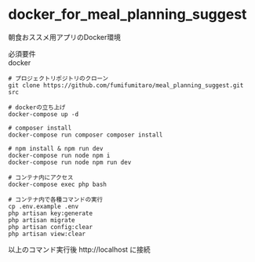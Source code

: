 # docker_for_meal_planning_suggest
朝食おススメ用アプリのDocker環境

必須要件 \
docker

~~~
# プロジェクトリポジトリのクローン
git clone https://github.com/fumifumitaro/meal_planning_suggest.git src

# dockerの立ち上げ
docker-compose up -d

# composer install
docker-compose run composer composer install

# npm install & npm run dev
docker-compose run node npm i
docker-compose run node npm run dev

# コンテナ内にアクセス
docker-compose exec php bash

# コンテナ内で各種コマンドの実行
cp .env.example .env
php artisan key:generate
php artisan migrate
php artisan config:clear
php artisan view:clear
~~~

以上のコマンド実行後 http://localhost に接続